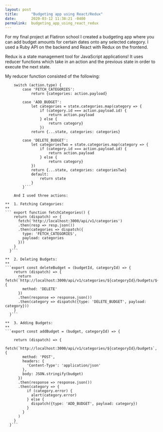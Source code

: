 ```yaml
---
layout: post
title:      "Budgeting app using React/Redux"
date:       2020-03-12 11:38:21 -0400
permalink:  budgeting_app_using_react_redux
---
```



For my final project at Flatiron school I created a budgeting app where you can add budget amounts for certain dates onto any selected category.  I used a Ruby API on the backend and React with Redux on the frontend. 

Redux is a state management tool for JavaScript applications! It uses reducer functions which take in an action and the previous state in order to execute the next state.

My reducer function consisted of the following:

```export default function categoryReducer(state = {categories: []}, action) {
    switch (action.type) {
        case 'FETCH_CATEGORIES':
            return {categories: action.payload} 

        case 'ADD_BUDGET':
            let categories = state.categories.map(category => {
                if (category.id === action.payload.id) {
                    return action.payload
                } else {
                    return category}
                })
            return {...state, categories: categories}  

        case 'DELETE_BUDGET':
            let categoriesTwo = state.categories.map(category => {
                if (category.id === action.payload.id) {
                    return action.payload
                } else {
                    return category}
            })
            return {...state, categories: categoriesTwo}
            default:
                return state
            }
        }```
				
	And I used three actions:
	
**	1. Fetching Categories:
**
``` export function fetchCategories() {
    return (dispatch) => {
      fetch('http://localhost:3000/api/v1/categories')
      .then(resp => resp.json())
      .then(categories => dispatch({
        type: 'FETCH_CATEGORIES',
        payload: categories
      }))
    }
  }```
	
**	2. Deleting Budgets:
**	
```export const deleteBudget = (budgetId, categoryId) => {
    return (dispatch) => {
      return fetch(`http://localhost:3000/api/v1/categories/${categoryId}/budgets/${budgetId}`, {
        method: 'DELETE'
      })
      .then(response => response.json())
      .then(category => dispatch({type: 'DELETE_BUDGET', payload: category}))
    }
  }```
	
**	3. Adding Budgets:
**
```export const addBudget = (budget, categoryId) => {

    return (dispatch) => {
      fetch(`http://localhost:3000/api/v1/categories/${categoryId}/budgets`, {
        method: 'POST',
        headers: {
          'Content-Type': 'application/json'
        },
        body: JSON.stringify(budget)
      })
      .then(response => response.json())
      .then(category => {
          if (category.error) {
            alert(category.error)
          } else {
            dispatch({type: 'ADD_BUDGET', payload: category})
          }
        }
      )
    }
  }```
	
	
